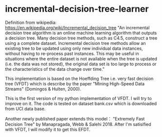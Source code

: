 # incremental-decision-tree-learner

Definition from wikipedia: https://en.wikipedia.org/wiki/Incremental_decision_tree
"An incremental decision tree algorithm is an online machine learning algorithm that outputs a decision tree. Many decision tree methods, such as C4.5, construct a tree using a complete dataset. Incremental decision tree methods allow an existing tree to be updated using only new individual data instances, without having to re-process past instances. This may be useful in situations where the entire dataset is not available when the tree is updated (i.e. the data was not stored), the original data set is too large to process or the characteristics of the data change over time."

This implementation is based on the Hoeffding Tree i.e. very fast decision tree (VFDT) which is describe by the paper "Mining High-Speed Data Streams" (Domingos &amp; Hulten, 2000). 

This is the first version of my python implementation of VFDT. I will try to improve on it. The code is tested on dataset bank.csv which is downloaded from UCI data base.

Another newly published paper extends this model： "Extremely Fast Decision Tree" by Manapragada, Webb & Salehi 2018. After I'm satisified with VFDT, I will modify it to get this EFDT. 
